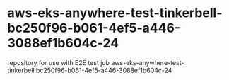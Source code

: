 # aws-eks-anywhere-test-tinkerbell-bc250f96-b061-4ef5-a446-3088ef1b604c-24
repository for use with E2E test job aws-eks-anywhere-test-tinkerbell:bc250f96-b061-4ef5-a446-3088ef1b604c-24
